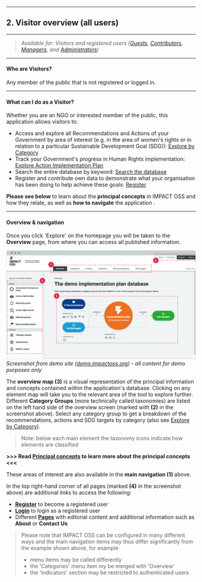 
---
## 2. Visitor overview (all users)
---

> _Available for: Visitors and registered users ([Guests](/guests/guest.md), [Contributors](/contributors/contributor.md), [Managers](/managers/manager.md), and [Administrators](/admins/admin.md))_

---

#### Who are Visitors?

Any member of the public that is not registered or logged in.

---

#### What can I do as a Visitor?

Whether you are an NGO or interested member of the public, this application allows visitors to:

* Access and explore all Recommendations and Actions of your Government by area of interest
 (e.g. in the area of women's rights or in relation to a particular Sustainable Development Goal (SDG)): [Explore by Category](/visitors/categories.md)
* Track your Government's progress in Human Rights implementation: [Explore Action Implementation Plan](visitors/actions.md)
* Search the entire database by keyword: [Search the database](/visitors/search.md)
* Register and contribute own data to demonstrate what your organisation has been doing to help achieve these goals: [Register](visitors/register.md)

**Please see below** to learn about the **principal concepts** in IMPACT OSS and how they relate, as well as **how to navigate** the application .

---

#### Overview & navigation

Once you click 'Explore' on the homepage you will be taken to the **Overview** page, from where you can access all published information.

![](/assets/overview-for-visitors.png)  
_Screenshot from demo site ([demo.impactoss.org](https://demo.impactoss.org)) - all content for demo purposes only_

The **overview map (3)** is a visual representation of the principal information and concepts contained within the application's database. Clicking on any element map will take you to the relevant area of the tool to explore further. Different **Category Groups** (more technically called taxonomies) are listed on the left hand side of the overview screen (marked with **(2)** in the screenshot above). Select any category group to get a breakdown of the recommendations, actions and SDG targets by category (also see [Explore by Category](visitors/categories.md)).

> Note: below each main element the taxonomy icons indicate how elements are classified

**>>> Read [Principal concepts](/intro/concepts.md) to learn more about the principal concepts <<<**

These areas of interest are also available in the **main navigation (1)** above.

In the top right-hand corner of all pages (marked **(4)** in the screenshot above) are additional links to access the following:

* **[Register](/visitors/register.md)** to become a registered user
* **[Login](/guests/login.md)** to login as a registered user
* Different **[Pages](/visitors/content.md)** with editorial content and additional information such as **About** or **Contact Us**


> Please note that IMPACT OSS can be configured in many different ways and the main navigation items may thus differ significantly from the example shown above, for example
> - menu items may be called differently
> - the 'Categories' menu item my be merged with 'Overview'
> - the 'Indicators' section may be restricted to authenticated users
